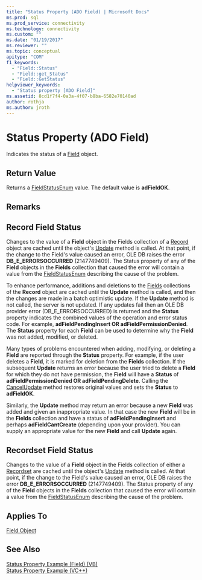 ```yaml
---
title: "Status Property (ADO Field) | Microsoft Docs"
ms.prod: sql
ms.prod_service: connectivity
ms.technology: connectivity
ms.custom: ""
ms.date: "01/19/2017"
ms.reviewer: ""
ms.topic: conceptual
apitype: "COM"
f1_keywords: 
  - "Field::Status"
  - "Field::get_Status"
  - "Field::GetStatus"
helpviewer_keywords: 
  - "Status property [ADO Field]"
ms.assetid: 8cd1f7f4-0a3a-4f07-b8ba-6582e70140ad
author: rothja
ms.author: jroth
---
```

# Status Property (ADO Field)
Indicates the status of a [Field](../../../ado/reference/ado-api/field-object.md) object.  
  
## Return Value  
 Returns a [FieldStatusEnum](../../../ado/reference/ado-api/fieldstatusenum.md) value. The default value is **adFieldOK**.  
  
## Remarks  
  
## Record Field Status  
 Changes to the value of a **Field** object in the Fields collection of a [Record](../../../ado/reference/ado-api/record-object-ado.md) object are cached until the object's [Update](../../../ado/reference/ado-api/update-method.md) method is called. At that point, if the change to the Field's value caused an error, OLE DB raises the error **DB_E_ERRORSOCCURRED** (2147749409). The Status property of any of the **Field** objects in the **Fields** collection that caused the error will contain a value from the [FieldStatusEnum](../../../ado/reference/ado-api/fieldstatusenum.md) describing the cause of the problem.  
  
 To enhance performance, additions and deletions to the [Fields](../../../ado/reference/ado-api/fields-collection-ado.md) collections of the **Record** object are cached until the **Update** method is called, and then the changes are made in a batch optimistic update. If the **Update** method is not called, the server is not updated. If any updates fail then an OLE DB provider error (DB_E_ERRORSOCCURRED) is returned and the **Status** property indicates the combined values of the operation and error status code. For example, **adFieldPendingInsert OR adFieldPermissionDenied**. The **Status** property for each **Field** can be used to determine why the **Field** was not added, modified, or deleted.  
  
 Many types of problems encountered when adding, modifying, or deleting a **Field** are reported through the **Status** property. For example, if the user deletes a **Field**, it is marked for deletion from the **Fields** collection. If the subsequent **Update** returns an error because the user tried to delete a **Field** for which they do not have permission, the **Field** will have a **Status** of **adFieldPermissionDenied OR adFieldPendingDelete**. Calling the [CancelUpdate](../../../ado/reference/ado-api/cancelupdate-method-ado.md) method restores original values and sets the **Status** to **adFieldOK**.  
  
 Similarly, the **Update** method may return an error because a new **Field** was added and given an inappropriate value. In that case the new **Field** will be in the **Fields** collection and have a status of **adFieldPendingInsert** and perhaps **adFieldCantCreate** (depending upon your provider). You can supply an appropriate value for the new **Field** and call **Update** again.  
  
## Recordset Field Status  
 Changes to the value of a **Field** object in the Fields collection of either a [Recordset](../../../ado/reference/ado-api/recordset-object-ado.md) are cached until the object's [Update](../../../ado/reference/ado-api/update-method.md) method is called. At that point, if the change to the Field's value caused an error, OLE DB raises the error **DB_E_ERRORSOCCURRED** (2147749409). The Status property of any of the **Field** objects in the **Fields** collection that caused the error will contain a value from the [FieldStatusEnum](../../../ado/reference/ado-api/fieldstatusenum.md) describing the cause of the problem.  
  
## Applies To  
 [Field Object](../../../ado/reference/ado-api/field-object.md)  
  
## See Also  
 [Status Property Example (Field) (VB)](../../../ado/reference/ado-api/status-property-example-field-vb.md)   
 [Status Property Example (VC++)](../../../ado/reference/ado-api/status-property-example-vc.md)   
